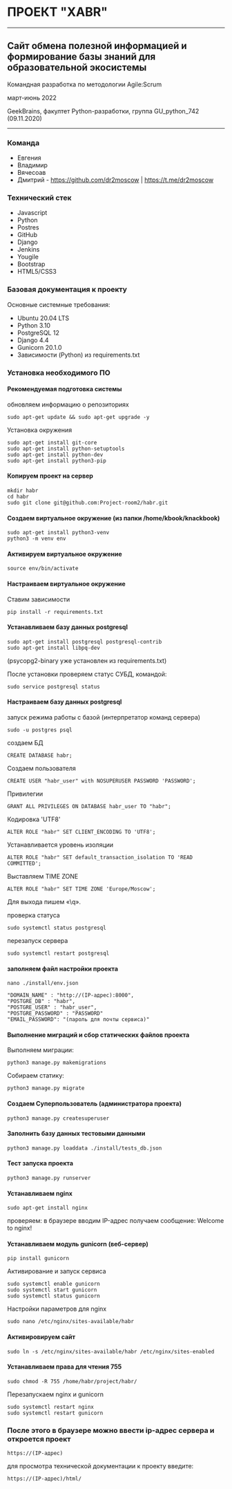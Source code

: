 # **ПРОЕКТ "XABR"**
___
## Сайт обмена полезной информацией и формирование базы знаний для образовательной экосистемы
Командная разработка по методологии Agile:Scrum 

март-июнь 2022

GeekBrains, факултет Python-разработки, группа GU_python_742 (09.11.2020)
____

### Команда

- Евгения
- Владимир
- Вячесоав
- Дмитрий - https://github.com/dr2moscow | https://t.me/dr2moscow


### Технический стек
* Javascript
* Python
* Postres
* GitHub
* Django
* Jenkins
* Yougile
* Bootstrap
* HTML5/CSS3

### Базовая документация к проекту
Основные системные требования:

* Ubuntu 20.04 LTS
* Python 3.10
* PostgreSQL 12
* Django 4.4
* Gunicorn 20.1.0
* Зависимости (Python) из requirements.txt

### Установка необходимого ПО
#### Рекомендуемая подготовка системы
обновляем информацию о репозиториях
```
sudo apt-get update && sudo apt-get upgrade -y
```
Установка окружения
```
sudo apt-get install git-core
sudo apt-get install python-setuptools 
sudo apt-get install python-dev
sudo apt-get install python3-pip
```

#### Копируем проект на сервер
```
mkdir habr
cd habr
sudo git clone git@github.com:Project-room2/habr.git
```

#### Создаем виртуальное окружение (из папки /home/kbook/knackbook)
```
sudo apt-get install python3-venv
python3 -m venv env
```  

#### Активируем виртуальное окружение
```
source env/bin/activate
```

#### Настраиваем виртуальное окружение
Ставим зависимости
```
pip install -r requirements.txt
```

#### Устанавливаем базу данных postgresql
```
sudo apt-get install postgresql postgresql-contrib 
sudo apt-get install libpq-dev
```
(psycopg2-binary уже установлен из requirements.txt)


После установки проверяем статус СУБД, командой:
```
sudo service postgresql status
```

#### Настраиваем базу данных postgresql

запуск режима работы с базой (интерпретатор команд сервера)
```
sudo -u postgres psql
```

создаем БД
```
CREATE DATABASE habr;
```

Создаем пользователя
```
CREATE USER "habr_user" with NOSUPERUSER PASSWORD 'PASSWORD';
```

Привилегии
```
GRANT ALL PRIVILEGES ON DATABASE habr_user TO "habr";
```

Кодировка 'UTF8'
```    
ALTER ROLE "habr" SET CLIENT_ENCODING TO 'UTF8';
```

Устанавливается уровень изоляции
```
ALTER ROLE "habr" SET default_transaction_isolation TO 'READ COMMITTED';      
```
Выставляем TIME ZONE
```
ALTER ROLE "habr" SET TIME ZONE 'Europe/Moscow';
```
Для выхода пишем «\q».

проверка статуса
```
sudo systemctl status postgresql
```
перезапуск сервера
```
sudo systemctl restart postgresql
```

#### заполняем файл настройки проекта

```
nano ./install/env.json
```
```
"DOMAIN_NAME" : "http://(IP-адрес):8000",
"POSTGRE_DB" : "habr",
"POSTGRE_USER" : "habr_user",
"POSTGRE_PASSWORD" : "PASSWORD"
"EMAIL_PASSWORD": "(пароль для почты сервиса)"
```

#### Выполнение миграций и сбор статических файлов проекта
Выполняем миграции:
```
python3 manage.py makemigrations
```
Собираем статику:
```
python3 manage.py migrate
```

#### Создаем Суперпользователь (администратора проекта)
```
python3 manage.py createsuperuser
```

#### Заполнить базу данных тестовыми данными
```
python3 manage.py loaddata ./install/tests_db.json 
```

#### Тест запуска   проекта
```
python3 manage.py runserver
```

#### Устанавливаем nginx
```
sudo apt-get install nginx
```
проверяем: в браузере вводим IP-адрес
получаем сообщение: Welcome to nginx!

#### Устанавливаем модуль gunicorn (веб-сервер)
```
pip install gunicorn
```

Активирование и запуск сервиса
```
sudo systemctl enable gunicorn
sudo systemctl start gunicorn
sudo systemctl status gunicorn
```
Настройки параметров для nginx
```
sudo nano /etc/nginx/sites-available/habr
```

#### Активировируем сайт
```
sudo ln -s /etc/nginx/sites-available/habr /etc/nginx/sites-enabled
```

#### Устанавливаем права для чтения 755
```
sudo chmod -R 755 /home/habr/project/habr/
```

Перезапускаем nginx и gunicorn
```
sudo systemctl restart nginx
sudo systemctl restart gunicorn
```

### После этого в браузере можно ввести ip-адрес сервера и откроется проект
```
https://(IP-адрес)
```

для просмотра технической документации к проекту введите:
```
https://(IP-адрес)/html/
```